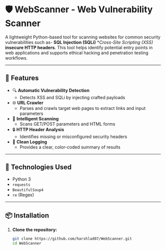 # 🛡️ WebScanner - Web Vulnerability Scanner

A lightweight Python-based tool for scanning websites for common security vulnerabilities such as-
**SQL Injection (SQLi)**
**Cross-Site Scripting (XSS)*
**insecure HTTP headers**.
This tool helps identify potential entry points in web applications and supports ethical hacking and penetration testing workflows.

---

## 🚀 Features

- 🔍 **Automatic Vulnerability Detection**
  - Detects XSS and SQLi by injecting crafted payloads
- 🌐 **URL Crawler**
  - Parses and crawls target web pages to extract links and input parameters
- 🧠 **Intelligent Scanning**
  - Scans GET/POST parameters and HTML forms
- 🔒 **HTTP Header Analysis**
  - Identifies missing or misconfigured security headers
- 📝 **Clean Logging**
  - Provides a clear, color-coded summary of results

---

## 🧰 Technologies Used

- Python 3
- `requests`
- `BeautifulSoup4`
- `re` (Regex)

---

## 📦 Installation

1. **Clone the repository:**
   ```bash
   git clone https://github.com/harshlad07/WebScanner.git
   cd WebScanner
